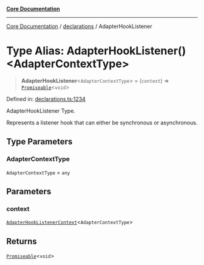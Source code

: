 [**Core Documentation**](../../README.md)

***

[Core Documentation](../../README.md) / [declarations](../README.md) / AdapterHookListener

# Type Alias: AdapterHookListener()\<AdapterContextType\>

> **AdapterHookListener**\<`AdapterContextType`\> = (`context`) => [`Promiseable`](Promiseable.md)\<`void`\>

Defined in: [declarations.ts:1234](https://github.com/stonemjs/core/blob/3581a30de158e951ead319c3cc6abead0be9639f/src/declarations.ts#L1234)

AdapterHookListener Type.

Represents a listener hook that can either be synchronous or asynchronous.

## Type Parameters

### AdapterContextType

`AdapterContextType` = `any`

## Parameters

### context

[`AdapterHookListenerContext`](../interfaces/AdapterHookListenerContext.md)\<`AdapterContextType`\>

## Returns

[`Promiseable`](Promiseable.md)\<`void`\>
